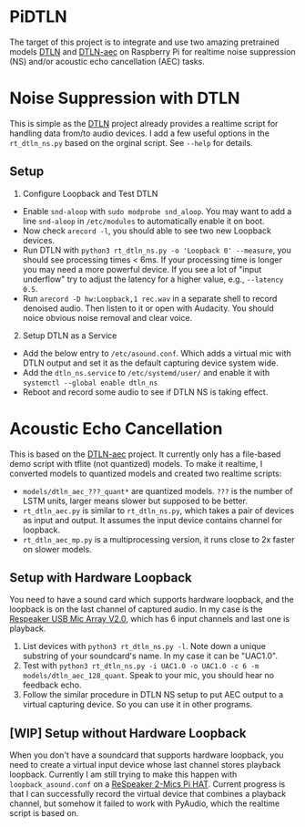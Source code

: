 # PiDTLN

The target of this project is to integrate and use two amazing pretrained models [DTLN](https://github.com/breizhn/DTLN) and [DTLN-aec](https://github.com/breizhn/DTLN-aec) on Raspberry Pi for realtime noise suppression (NS) and/or acoustic echo cancellation (AEC) tasks.


# Noise Suppression with DTLN

This is simple as the [DTLN](https://github.com/breizhn/DTLN) project already provides a realtime script for handling data from/to audio devices.
I add a few useful options in the `rt_dtln_ns.py` based on the orginal script. See `--help` for details.

## Setup

1. Configure Loopback and Test DTLN
  * Enable `snd-aloop` with `sudo modprobe snd_aloop`. You may want to add a line `snd-aloop` in `/etc/modules` to automatically enable it on boot.
  * Now check `arecord -l`, you should able to see two new Loopback devices.
  * Run DTLN with `python3 rt_dtln_ns.py -o 'Loopback 0' --measure`, you should see processing times < 6ms. If your processing time is longer you may need a more powerful device. If you see a lot of "input underflow" try to adjust the latency for a higher value, e.g., `--latency 0.5`.
  * Run `arecord -D hw:Loopback,1 rec.wav` in a separate shell to record denoised audio. Then listen to it or open with Audacity. You should noice obvious noise removal and clear voice.

2. Setup DTLN as a Service
  * Add the below entry to `/etc/asound.conf`. Which adds a virtual mic with DTLN output and set it as the default capturing device system wide.
  * Add the `dtln_ns.service` to `/etc/systemd/user/` and enable it with `systemctl --global enable dtln_ns`
  * Reboot and record some audio to see if DTLN NS is taking effect.


# Acoustic Echo Cancellation

This is based on the [DTLN-aec](https://github.com/breizhn/DTLN-aec) project. It currently only has a file-based demo script with tflite (not quantized) models. To make it realtime, I converted models to quantized models and created two realtime scripts:
* `models/dtln_aec_???_quant*` are quantized models. `???` is the number of LSTM units, larger means slower but supposed to be better.
* `rt_dtln_aec.py` is similar to `rt_dtln_ns.py`, which takes a pair of devices as input and output. It assumes the input device contains channel for loopback.
* `rt_dtln_aec_mp.py` is a multiprocessing version, it runs close to 2x faster on slower models.

## Setup with Hardware Loopback

You need to have a sound card which supports hardware loopback, and the loopback is on the last channel of captured audio. In my case is the [Respeaker USB Mic Array V2.0](https://wiki.seeedstudio.com/ReSpeaker_Mic_Array_v2.0/), which has 6 input channels and last one is playback.

1. List devices with `python3 rt_dtln_ns.py -l`. Note down a unique substring of your soundcard's name. In my case it can be "UAC1.0".
2. Test with `python3 rt_dtln_ns.py -i UAC1.0 -o UAC1.0 -c 6 -m models/dtln_aec_128_quant`. Speak to your mic, you should hear no feedback echo.
3. Follow the similar procedure in DTLN NS setup to put AEC output to a virtual capturing device. So you can use it in other programs.

## [WIP] Setup without Hardware Loopback

When you don't have a soundcard that supports hardware loopback, you need to create a virtual input device whose last channel stores playback loopback. Currently I am still trying to make this happen with `loopback_asound.conf` on a [ReSpeaker 2-Mics Pi HAT](https://wiki.seeedstudio.com/ReSpeaker_2_Mics_Pi_HAT/). Current progress is that I can successfully record the virtual device that combines a playback channel, but somehow it failed to work with PyAudio, which the realtime script is based on.
